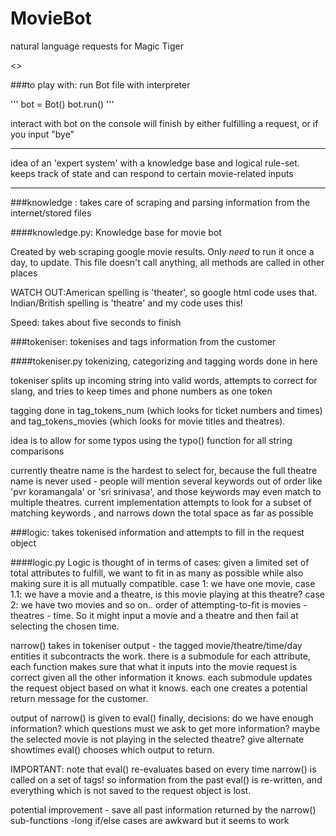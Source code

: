 # MovieBot
natural language requests for Magic Tiger

<<in progress>>

###to play with:
run Bot file with interpreter

'''
bot = Bot()
bot.run()
'''

interact with bot on the console
will finish by either fulfilling a request, or if you input "bye"

***

idea of an 'expert system' with a knowledge base and logical rule-set.
keeps track of state and can respond to certain movie-related inputs

***

###knowledge : takes care of scraping and parsing information from the internet/stored files

####knowledge.py:
Knowledge base for movie bot

Created by web scraping google movie results.
Only *need* to run it once a day, to update. This file doesn't call anything, all methods are called in other
places

WATCH OUT:American spelling is 'theater', so google html code uses that.
Indian/British spelling is 'theatre' and my code uses this!

Speed: takes about five seconds to finish


###tokeniser: tokenises and tags information from the customer

####tokeniser.py
tokenizing, categorizing and tagging words done in here

tokeniser splits up incoming string into valid words, attempts to correct for slang,
and tries to keep times and phone numbers as one token

tagging done in tag_tokens_num (which looks for ticket numbers and times)
and tag_tokens_movies (which looks for movie titles and theatres).

idea is to allow for some typos using the typo() function for all string comparisons

currently theatre name is the hardest to select for, because the full theatre name is
never used - people will mention several keywords out of order like 'pvr koramangala' or
'sri srinivasa', and those keywords may even match to multiple theatres. current
implementation attempts to look for a subset of matching keywords , and narrows
down the total space as far as possible


###logic: takes tokenised information and attempts to fill in the request object

####logic.py
Logic is thought of in terms of cases: given a limited set of total
attributes to fulfill, we want to fit in as many as possible while also
making sure it is all mutually compatible. case 1: we have one movie, case 1.1: we have a movie
and a theatre, is this movie playing at this theatre? case 2: we have two movies and so on..
order of attempting-to-fit is movies - theatres - time. So it might input a movie
and a theatre and then fail at selecting the chosen time.

narrow() takes in tokeniser output - the tagged movie/theatre/time/day entities
it subcontracts the work. there is a submodule for each attribute, each function
makes sure that what it inputs into the movie request is
correct given all the other information it knows.
each submodule updates the request object based on what it knows. each one creates a
potential return message for the customer.

output of narrow() is given to eval()
finally, decisions: do we have enough information?
which questions must we ask to get more information?
maybe the selected movie is not playing in the selected theatre?
give alternate showtimes
eval() chooses which output to return.

IMPORTANT: note that eval() re-evaluates based on every time narrow() is called on a set
of tags! so information from the past eval() is re-written, and everything which is not
saved to the request object is lost.

potential improvement - save all past information returned by the narrow() sub-functions
-long if/else cases are awkward but it seems to work





